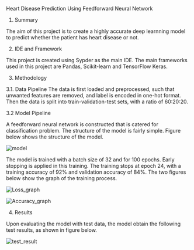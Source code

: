 Heart Disease Prediction Using Feedforward Neural Network

1. Summary

The aim of this project is to create a highly accurate deep learnning model to predict whether the patient has heart disease or not.

2. IDE and Framework

This project is created using Sypder as the main IDE. The main frameworks used in this project are Pandas, Scikit-learn and TensorFlow Keras.

3. Methodology

3.1. Data Pipeline
The data is first loaded and preprocessed, such that unwanted features are removed, and label is encoded in one-hot format. Then the data is split into train-validation-test sets, with a ratio of 60:20:20.

3.2 Model Pipeline

A feedforward neural network is constructed that is catered for classification problem. The structure of the model is fairly simple. Figure below shows the structure of the model.

![model](https://user-images.githubusercontent.com/95268200/176714750-1a724051-dd66-4919-bae1-59d98c2b7a00.png)

The model is trained with a batch size of 32 and for 100 epochs. Early stopping is applied in this training. The training stops at epoch 24, with a training accuracy of 92% and validation accuracy of 84%. The two figures below show the graph of the training process.

![Loss_graph](https://user-images.githubusercontent.com/95268200/176726631-a83d711e-f3fb-4882-a7fa-8ed0c9bf2be1.PNG)

![Accuracy_graph](https://user-images.githubusercontent.com/95268200/176726627-fa407e79-0ba1-4846-b154-80ef93c61ff0.PNG)

4. Results

Upon evaluating the model with test data, the model obtain the following test results, as shown in figure below.

![test_result](https://user-images.githubusercontent.com/95268200/176726747-81736bd8-6c62-4132-8db3-01ded33b834d.PNG)


